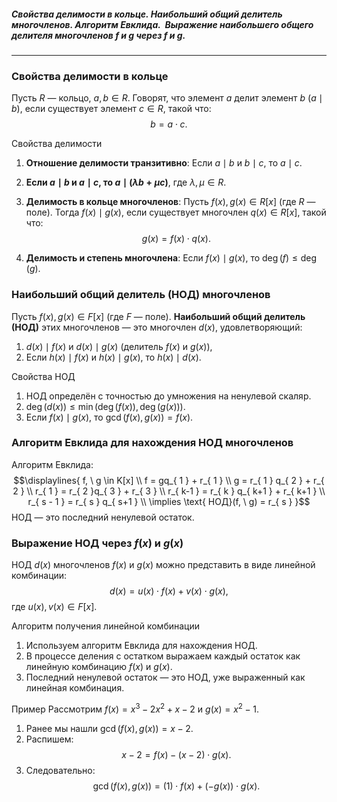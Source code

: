 ##### Свойства делимости в кольце. Наибольший общий делитель многочленов. Алгоритм Евклида.  Выражение наибольшего общего делителя многочленов f и g через f и g.
---
### Свойства делимости в кольце
Пусть $R$ — кольцо, $a, b \in R$. Говорят, что элемент $a$ делит элемент $b$ ($a \mid b$), если существует элемент $c \in R$, такой что:
$$
b = a \cdot c.
$$

Свойства делимости
1. **Отношение делимости транзитивно**:
   Если $a \mid b$ и $b \mid c$, то $a \mid c$.

2. **Если $a \mid b$ и $a \mid c$, то $a \mid (\lambda b + \mu c)$**, где $\lambda, \mu \in R$.

3. **Делимость в кольце многочленов**:
   Пусть $f(x), g(x) \in R[x]$ (где $R$ — поле). Тогда $f(x) \mid g(x)$, если существует многочлен $q(x) \in R[x]$, такой что:
   $$
   g(x) = f(x) \cdot q(x).
   $$

4. **Делимость и степень многочлена**:
   Если $f(x) \mid g(x)$, то $\deg(f) \leq \deg(g)$.



### Наибольший общий делитель (НОД) многочленов
Пусть $f(x), g(x) \in F[x]$ (где $F$ — поле). **Наибольший общий делитель (НОД)** этих многочленов — это многочлен $d(x)$, удовлетворяющий:
1. $d(x) \mid f(x)$ и $d(x) \mid g(x)$ (делитель $f(x)$ и $g(x)$),
2. Если $h(x) \mid f(x)$ и $h(x) \mid g(x)$, то $h(x) \mid d(x)$.

Свойства НОД
1. НОД определён с точностью до умножения на ненулевой скаляр.
2. $\deg(d(x)) \leq \min(\deg(f(x)), \deg(g(x)))$.
3. Если $f(x) \mid g(x)$, то $\operatorname{gcd}(f(x), g(x)) = f(x)$.

### Алгоритм Евклида для нахождения НОД многочленов
Алгоритм Евклида:
$$\displaylines{
f, \  g \in  K[x] \\
f = gq_{ 1 } + r_{ 1 } \\
g = r_{ 1 } q_{ 2 } + r_{ 2 } \\
r_{ 1 } = r_{ 2 }q_{ 3 } + r_{ 3 } \\
r_{ k-1 } = r_{ k } q_{ k+1 } + r_{ k+1 } \\
r_{ s - 1 } = r_{ s } q_{ s+1 } \\
\implies  \text{ НОД}(f, \  g) = r_{ s }
}$$
НОД — это последний ненулевой остаток.

### Выражение НОД через $f(x)$ и $g(x)$

НОД $d(x)$ многочленов $f(x)$ и $g(x)$ можно представить в виде линейной комбинации:
$$
d(x) = u(x) \cdot f(x) + v(x) \cdot g(x),
$$
где $u(x), v(x) \in F[x]$.

Алгоритм получения линейной комбинации
1. Используем алгоритм Евклида для нахождения НОД.
2. В процессе деления с остатком выражаем каждый остаток как линейную комбинацию $f(x)$ и $g(x)$.
3. Последний ненулевой остаток — это НОД, уже выраженный как линейная комбинация.

Пример
Рассмотрим $f(x) = x^3 - 2x^2 + x - 2$ и $g(x) = x^2 - 1$.
1. Ранее мы нашли $\operatorname{gcd}(f(x), g(x)) = x - 2$.
2. Распишем:
   $$
   x - 2 = f(x) - (x - 2) \cdot g(x).
   $$
3. Следовательно:
   $$
   \operatorname{gcd}(f(x), g(x)) = (1) \cdot f(x) + (-g(x)) \cdot g(x).
   $$
